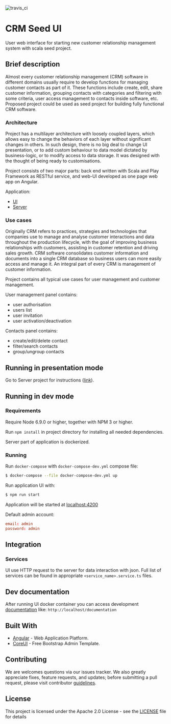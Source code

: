 ![travis_ci](https://travis-ci.org/dataengi/crm-seed-ui.svg?branch=master)
# CRM Seed UI
User web interface for starting new customer relationship management system with scala seed project.

## Brief description
Almost every customer relationship management (CRM) software in different domains usually require to develop functions for managing customer contacts as part of it. These functions include create, edit, share customer information, grouping contacts with categories and filtering with some criteria, user access management to contacts inside software, etc. Proposed project could be used as seed project for building fully functional CRM software.

### Architecture

Project has a multilayer architecture with loosely coupled layers, which allows easy to change the behaviors of each layer without significant changes in others. In such design, there is no big deal to change UI presentation, or to add custom behaviour to data model dictated by business-logic, or to modify access to data storage.
It was designed with the thought of being ready to customisations.

Project consists of two major parts: back end written with Scala and Play Framework as RESTful service, and web-UI developed as one page web app on Angular.

Application:
* [UI](https://github.com/dataengi/crm-seed-ui)
* [Server](https://github.com/dataengi/crm-seed)

### Use cases

Originally CRM refers to practices, strategies and technologies that companies use to manage and analyse customer interactions and data throughout the production lifecycle, with the goal of improving business relationships with customers, assisting in customer retention and driving sales growth. CRM software consolidates customer information and documents into a single CRM database so business users can more easily access and manage it. An integral part of every CRM is management of customer information. 

Project contains all typical use cases for user management and customer management. 

User management panel contains:

* user authorisation
* users list
* user invitation
* user activation/deactivation

Contacts panel contains:

* create/edit/delete contact
* filter/search contacts
* group/ungroup contacts


## Running in presentation mode

Go to Server project for instructions ([link](https://gitlab.com/wt-t/crm)). 

## Running in dev mode

### Requirements

Require Node 6.9.0 or higher, together with NPM 3 or higher.

Run `npm install` in project directory for installing all needed dependencies.

Server part of application is dockerized.    

### Running 

Run `docker-compose` with `docker-compose-dev.yml` compose file:  

```bash
$ docker-compose --file docker-compose-dev.yml up
```

Run application UI with: 
```bash
$ npm run start
```

Application will be started at [localhost:4200](http://localhost:4200)

Default admin account:
```conf
email: admin
password: admin
```

## Integration
### Services
UI use HTTP request to the server for data interaction with json. 
Full list of services can be found in appropriate `<service_name>.service.ts` files.

## Dev documentation

After running UI docker container you can access development [documentation](http://localhost/documentation) like:
`http://localhost/documentation`


## Built With

* [Angular](https://angular.io/docs) - Web Application Platform.
* [CoreUI](http://coreui.io/) - Free Bootstrap Admin Template.

## Contributing

We are welcomes questions via our issues tracker. 
We also greatly appreciate fixes, feature requests, and updates; before submitting a pull request, please visit contributor [guidelines](CONTRIBUTING.md).

## License

This project is licensed under the Apache 2.0 License - see the [LICENSE](LICENSE) file for details

